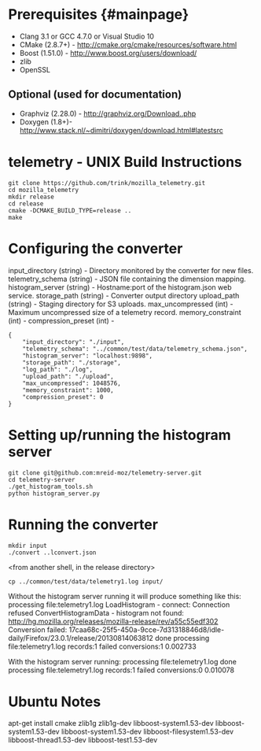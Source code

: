 Prerequisites {#mainpage}
====
* Clang 3.1 or GCC 4.7.0 or Visual Studio 10
* CMake (2.8.7+) - http://cmake.org/cmake/resources/software.html
* Boost (1.51.0) - http://www.boost.org/users/download/
* zlib
* OpenSSL

Optional (used for documentation)
----
* Graphviz (2.28.0) - http://graphviz.org/Download..php
* Doxygen (1.8+)- http://www.stack.nl/~dimitri/doxygen/download.html#latestsrc

telemetry  - UNIX Build Instructions
====
    git clone https://github.com/trink/mozilla_telemetry.git
    cd mozilla_telemetry 
    mkdir release
    cd release
    cmake -DCMAKE_BUILD_TYPE=release ..
    make

Configuring the converter
====
input_directory (string) - Directory monitored by the converter for new files.
telemetry_schema (string) - JSON file containing the dimension mapping.
histogram_server (string) - Hostname:port of the histogram.json web service.
storage_path (string) - Converter output directory
upload_path (string) - Staging directory for S3 uploads.
max_uncompressed (int) - Maximum uncompressed size of a telemetry record.
memory_constraint (int) - 
compression_preset (int) -


    {
        "input_directory": "./input",
        "telemetry_schema": "../common/test/data/telemetry_schema.json",
        "histogram_server": "localhost:9898",
        "storage_path": "./storage",
        "log_path": "./log",
        "upload_path": "./upload",               
        "max_uncompressed": 1048576,
        "memory_constraint": 1000,
        "compression_preset": 0
    }


Setting up/running the histogram server
====
    git clone git@github.com:mreid-moz/telemetry-server.git
    cd telemetry-server
    ./get_histogram_tools.sh
    python histogram_server.py

Running the converter
====
<in the release directory>

    mkdir input
    ./convert ..lconvert.json

<from another shell, in the release directory>

    cp ../common/test/data/telemetry1.log input/

Without the histogram server running it will produce something like this:
processing file:telemetry1.log
LoadHistogram - connect: Connection refused
ConvertHistogramData - histogram not found: http://hg.mozilla.org/releases/mozilla-release/rev/a55c55edf302
Conversion failed: 17caa68c-25f5-450a-9cce-7d31318846d8/idle-daily/Firefox/23.0.1/release/20130814063812
done processing file:telemetry1.log records:1 failed conversions:1 0.002733

With the histogram server running:
processing file:telemetry1.log
done processing file:telemetry1.log records:1 failed conversions:0 0.010078

Ubuntu Notes
====
apt-get install cmake zlib1g zlib1g-dev libboost-system1.53-dev libboost-system1.53-dev libboost-system1.53-dev 
               libboost-filesystem1.53-dev libboost-thread1.53-dev libboost-test1.53-dev
